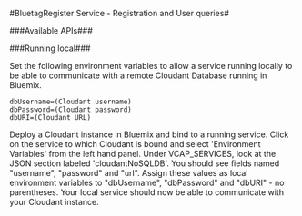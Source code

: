 #BluetagRegister Service - Registration and User queries#

###Available APIs###



###Running local###

Set the following environment variables to allow a service running locally to be able to communicate with a remote Cloudant Database running in Bluemix. 

	dbUsername=(Cloudant username)
	dbPassword=(Cloudant password)
	dbURI=(Cloudant URL)

Deploy a Cloudant instance in Bluemix and bind to a running service. Click on the service to which Cloudant is bound and select 'Environment Variables' from the left hand panel. Under VCAP_SERVICES, look at the JSON section labeled 'cloudantNoSQLDB'. You should see fields named "username", "password" and "url". Assign these values as local environment variables to "dbUsername", "dbPassword" and "dbURI" - no parentheses. Your local service should now be able to communicate with your Cloudant instance.
